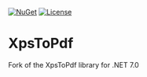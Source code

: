 [![NuGet](https://img.shields.io/nuget/v/HIT.XpsToPdf.svg)](https://www.nuget.org/packages/HIT.XpsToPdf) [![License](https://img.shields.io/github/license/highway-it/HIT.XpsToPdf.svg)](LICENSE)

# XpsToPdf
Fork of the XpsToPdf library for .NET 7.0

